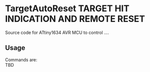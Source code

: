 # TargetAutoReset TARGET HIT INDICATION AND REMOTE RESET
Source code for ATtiny1634 AVR MCU to control ....  

## Usage  
Commands are:  
TBD
